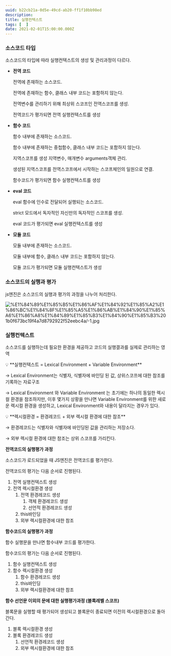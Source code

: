 ```yaml
---
uuid: b22cb21a-0d5e-49cd-ab20-ff1f10bb98ed
description: 
title: 실행컨텍스트
tags: [  ]
date: 2021-02-01T15:00:00.000Z
---
```








### 소스코드 타입

소스코드의 타입에 따라 실행컨텍스트의 생성 및 관리과정이 다르다.

- **전역 코드**
    
    전역에 존재하는 소스코드.
    
    전역에 존재하는 함수, 클래스 내부 코드는 포함하지 않는다.
    
    전역변수를 관리하기 위해 최상위 스코프인 전역스코프를 생성.
    
    전역코드가 평가되면 전역 실행컨텍스트를 생성
    
- **함수 코드**
    
    함수 내부에 존재하는 소스코드.
    
    함수 내부에 존재하는 중첩함수, 클래스 내부 코드는 포함하지 않는다.
    
    지역스코프를 생성 지역변수, 매개변수 arguments객체 관리.
    
    생성된 지역스코프를 전역스코프에서 시작하는 스코프체인의 일원으로 연결.
    
    함수코드가 평가되면 함수 실행컨텍스트를 생성
    
- **eval 코드**
    
    eval 함수에 인수로 전달되어 실행되는 소스코드.
    
    strict 모드에서 독자적인 자신만의 독자적인 스코프를 생성.
    
    eval 코드가 평가되면 eval 실행컨텍스트를 생성
    
- **모듈 코드**
    
    모듈 내부에 존재하는 소스코드.
    
    모듈 내부에 함수, 클래스 내부 코드는 포함하지 않는다.
    
    모듈 코드가 평가되면 모듈 실행컨텍스트가 생성
    

### 소스코드의 실행과 평가

js엔진은 소스코드의 실행과 평가의 과정을 나누어 처리한다.

![%E1%84%89%E1%85%B5%E1%86%AF%E1%84%92%E1%85%A2%E1%86%BC%E1%84%8F%E1%85%A5%E1%86%AB%E1%84%90%E1%85%A6%E1%86%A8%E1%84%89%E1%85%B3%E1%84%90%E1%85%B3%201b0f673bc19f4a7d8792922f52eebc4a/-1.jpg](https://vault-r2.dorage.io/b22cb21a-0d5e-49cd-ab20-ff1f10bb98ed/e1_84_89_e1_85_b5_e1_86_af_e1_84_92_e1_85_a2_e1_86_bc_e1_84_8f_e1_85_a5_e1_86_ab_e1_84_90_e1_85_a6_e1_86_a8_e1_84_89_e1_85_b3_e1_84_90_e1_85_b3_201b0f673bc19f4a7d8792922f52eebc4a_1_jpg.jpg)

### 실행컨텍스트

소스코드를 실행하는데 필요한 환경을 제공하고 코드의 실행결과를 실제로 관리하는 영역

<aside>
💡 **실행컨텍스트 = Lexical Environment + Variable Environment**

</aside>

→ Lexical Environment는 식별자, 식별자에 바인딩 된 값, 상위스코프에 대한 참조를 기록하는 자료구조

→ Lexical Environment 와 Variable Environment 는 초기에는 하나의 동일한 렉시컬 환경을 참조하지만, 이후 몇가지 상황을 만나면 Variable Environment를 위한 새로운 렉시컬 환경을 생성하고, Lexical Environment와 내용이 달라지는 경우가 있다.

<aside>
💡 **렉시컬환경 = 환경레코드 + 외부 렉시컬 환경에 대한 참조**

</aside>

→ 환경레코드는 식별자와 식별자에 바인딩된 값을 관리하는 저장소다.

→ 외부 렉시컬 환경에 대한 참조는 상위 스코프를 가리킨다.

**전역코드의 실행평가 과정**

소스코드가 로드되었을 때 JS엔진은 전역코드를 평가한다.

전역코드의 평가는 다음 순서로 진행된다.

1. 전역 실행컨텍스트 생성
2. 전역 렉시컬환경 생성
    1. 전역 환경레코드 생성
        1. 객체 환경레코드 생성
        2. 선언적 환경레코드 생성
    2. this바인딩
    3. 외부 렉시컬환경에 대한 참조
    

**함수코드의 실행평가 과정**

함수 실행문을 만나면 함수내부 코드를 평가한다.

함수코드의 평가는 다음 순서로 진행된다.

1. 함수 실행컨텍스트 생성
2. 함수 렉시컬환경 생성
    1. 함수 환경레코드 생성
    2. this바인딩
    3. 외부 렉시컬환경에 대한 참조
    

**함수 선언문 이외의 문에 대한 실행평가과정 (블록레벨 스코프)**

블록문을 실행할 때 평가되어 생성되고 블록문이 종료되면 이전의 렉시컬환경으로 돌아간다.

1. 블록 렉시컬환경 생성
2. 블록 환경레코드 생성
    1. 선언적 환경레코드 생성
    2. 외부 렉시컬환경에 대한 참조